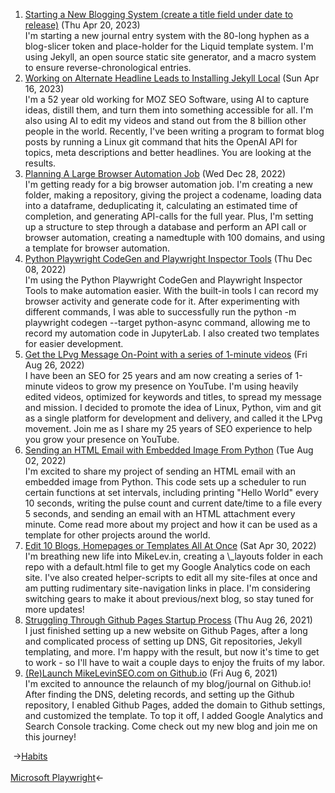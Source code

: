 <ol>
<li><a href="/blog/starting-a-new-blogging-system-create-a-title-field-under-date-to-release/">Starting a New Blogging System (create a title field under date to release)</a> (Thu Apr 20, 2023)
<br/>I'm starting a new journal entry system with the 80-long hyphen as a blog-slicer token and place-holder for the Liquid template system. I'm using Jekyll, an open source static site generator, and a macro system to ensure reverse-chronological entries.</li>
<li><a href="/blog/working-on-alternate-headline-leads-to-installing-jekyll-local/">Working on Alternate Headline Leads to Installing Jekyll Local</a> (Sun Apr 16, 2023)
<br/>I'm a 52 year old working for MOZ SEO Software, using AI to capture ideas, distill them, and turn them into something accessible for all. I'm also using AI to edit my videos and stand out from the 8 billion other people in the world. Recently, I've been writing a program to format blog posts by running a Linux git command that hits the OpenAI API for topics, meta descriptions and better headlines. You are looking at the results.</li>
<li><a href="/blog/planning-a-large-browser-automation-job/">Planning A Large Browser Automation Job</a> (Wed Dec 28, 2022)
<br/>I'm getting ready for a big browser automation job. I'm creating a new folder, making a repository, giving the project a codename, loading data into a dataframe, deduplicating it, calculating an estimated time of completion, and generating API-calls for the full year. Plus, I'm setting up a structure to step through a database and perform an API call or browser automation, creating a namedtuple with 100 domains, and using a template for browser automation.</li>
<li><a href="/blog/python-playwright-codegen-and-playwright-inspector-tools/">Python Playwright CodeGen and Playwright Inspector Tools</a> (Thu Dec 08, 2022)
<br/>I'm using the Python Playwright CodeGen and Playwright Inspector Tools to make automation easier. With the built-in tools I can record my browser activity and generate code for it. After experimenting with different commands, I was able to successfully run the python -m playwright codegen --target python-async command, allowing me to record my automation code in JupyterLab. I also created two templates for easier development.</li>
<li><a href="/blog/get-the-lpvg-message-on-point-with-a-series-of-1-minute-videos/">Get the LPvg Message On-Point with a series of 1-minute videos</a> (Fri Aug 26, 2022)
<br/>I have been an SEO for 25 years and am now creating a series of 1-minute videos to grow my presence on YouTube. I'm using heavily edited videos, optimized for keywords and titles, to spread my message and mission. I decided to promote the idea of Linux, Python, vim and git as a single platform for development and delivery, and called it the LPvg movement. Join me as I share my 25 years of SEO experience to help you grow your presence on YouTube.</li>
<li><a href="/blog/sending-an-html-email-with-embedded-image-from-python/">Sending an HTML Email with Embedded Image From Python</a> (Tue Aug 02, 2022)
<br/>I'm excited to share my project of sending an HTML email with an embedded image from Python. This code sets up a scheduler to run certain functions at set intervals, including printing "Hello World" every 10 seconds, writing the pulse count and current date/time to a file every 5 seconds, and sending an email with an HTML attachment every minute. Come read more about my project and how it can be used as a template for other projects around the world.</li>
<li><a href="/blog/edit-10-blogs-homepages-or-templates-all-at-once/">Edit 10 Blogs, Homepages or Templates All At Once</a> (Sat Apr 30, 2022)
<br/>I'm breathing new life into MikeLev.in, creating a \_layouts folder in each repo with a default.html file to get my Google Analytics code on each site. I've also created helper-scripts to edit all my site-files at once and am putting rudimentary site-navigation links in place. I'm considering switching gears to make it about previous/next blog, so stay tuned for more updates!</li>
<li><a href="/blog/struggling-through-github-pages-startup-process/">Struggling Through Github Pages Startup Process</a> (Thu Aug 26, 2021)
<br/>I just finished setting up a new website on Github Pages, after a long and complicated process of setting up DNS, Git repositories, Jekyll templating, and more. I'm happy with the result, but now it's time to get to work - so I'll have to wait a couple days to enjoy the fruits of my labor.</li>
<li><a href="/blog/re-launch-mikelevinseo-com-on-github-io/">(Re)Launch MikeLevinSEO.com on Github.io</a> (Fri Aug 6, 2021)
<br/>I'm excited to announce the relaunch of my blog/journal on Github.io! After finding the DNS, deleting records, and setting up the Github repository, I enabled Github Pages, added the domain to Github settings, and customized the template. To top it off, I added Google Analytics and Search Console tracking. Come check out my new blog and join me on this journey!</li>
</ol>
<div class="post-nav"><div class="post-nav-prev"><span class="arrow">&nbsp;&rarr;</span><a href="/habit/">Habits</a></div> &nbsp; <div class="post-nav-next"><a href="/microsoft-playwright/">Microsoft Playwright</a><span class="arrow">&larr;&nbsp;</span></div></div>